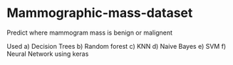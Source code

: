 # Mammographic-mass-dataset
Predict where mammogram mass is benign or malignent

Used 
a) Decision Trees
b) Random forest
c) KNN
d) Naive Bayes
e) SVM
f) Neural Network using keras
